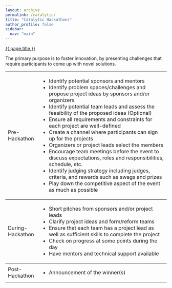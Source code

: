 ```yaml
---
layout: archive
permalink: /catalytic/
title: "Catalytic Hackathons"
author_profile: false
sidebar:
  nav: "main"
---
```

<u>{{ page.title }}</u>
<p>The primary purpose is to foster innovation, by presenting challenges that require participants to come up with novel solutions.</p>

<div>
<table style="width: 100%;">
  <tr style="border-top: thin solid;">
    <td style="width: 20%;">Pre-Hackathon</td>
    <td style="width: 80%;">
      <ul>
        <li>Identify potential sponsors and mentors</li>
        <li>Identify problem spaces/challenges and propose project ideas by sponsors and/or organizers</li>
        <li>Identify potential team leads and assess the feasibility of the proposed ideas (Optional)</li>
        <li>Ensure all requirements and constraints for each project are well-defined</li>
        <li>Create a channel where participants can sign up for the projects</li>
        <li>Organizers or project leads select the members</li>
        <li>Encourage team meetings before the event to discuss expectations, roles and responsibilities, schedule, etc.</li>
        <li>Identify judging strategy including judges, criteria, and rewards such as swags and prizes</li>
        <li>Play down the competitive aspect of the event as much as possible</li>
      </ul>
    </td>
  </tr>
  <tr style="border-top: thin solid;">
    <td style="width: 20%;">During-Hackathon</td>
    <td style="width: 80%;">
      <ul>
        <li>Short pitches from sponsors and/or project leads</li>
        <li>Clarify project ideas and form/reform teams</li>
        <li>Ensure that each team has a project lead as well as sufficient skills to complete the project</li>
        <li>Check on progress at some points during the day</li>
        <li>Have mentors and technical support available</li>
      </ul>
    </td>
  </tr>
  <tr style="border-top: thin solid;">
    <td style="width: 20%;">Post-Hackathon</td>
    <td style="width: 80%;">
      <ul>
        <li>Announcement of the winner(s)</li>
      </ul>
    </td>
  </tr>
</table>
